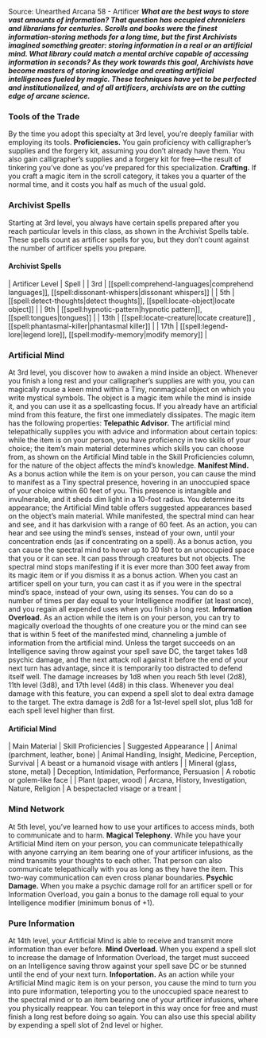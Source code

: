 Source: Unearthed Arcana 58 - Artificer
***What are the best ways to store vast amounts of information? That question has occupied chroniclers and librarians for centuries. Scrolls and books were the finest information-storing methods for a long time, but the first Archivists imagined something greater: storing information in a real or an artificial mind. What library could match a mental archive capable of accessing information in seconds? As they work towards this goal, Archivists have become masters of storing knowledge and creating artificial intelligences fueled by magic. These techniques have yet to be perfected and institutionalized, and of all artificers, archivists are on the cutting edge of arcane science.***
### Tools of the Trade
By the time you adopt this specialty at 3rd level, you’re deeply familiar with employing its tools.
**Proficiencies.** You gain proficiency with calligrapher’s supplies and the forgery kit, assuming you don’t already have them. You also gain calligrapher’s supplies and a forgery kit for free—the result of tinkering you’ve done as you’ve prepared for this specialization.
**Crafting.** If you craft a magic item in the scroll category, it takes you a quarter of the normal time, and it costs you half as much of the usual gold.
### Archivist Spells
Starting at 3rd level, you always have certain spells prepared after you reach particular levels in this class, as shown in the Archivist Spells table. These spells count as artificer spells for you, but they don’t count against the number of artificer spells you prepare.
#### Archivist Spells
| Artificer Level | Spell |
| 3rd | [[spell:comprehend-languages|comprehend languages]], [[spell:dissonant-whispers|dissonant whispers]] |
| 5th | [[spell:detect-thoughts|detect thoughts]], [[spell:locate-object|locate object]] |
| 9th | [[spell:hypnotic-pattern|hypnotic pattern]], [[spell:tongues|tongues]] |
| 13th | [[spell:locate-creature|locate creature]] ,[[spell:phantasmal-killer|phantasmal killer]] |
| 17th | [[spell:legend-lore|legend lore]], [[spell:modify-memory|modify memory]] |
### Artificial Mind
At 3rd level, you discover how to awaken a mind inside an object. Whenever you finish a long rest and your calligrapher’s supplies are with you, you can magically rouse a keen mind within a Tiny, nonmagical object on which you write mystical symbols. The object is a magic item while the mind is inside it, and you can use it as a spellcasting focus. If you already have an artificial mind from this feature, the first one immediately dissipates.
The magic item has the following properties:
**Telepathic Advisor.** The artificial mind telepathically supplies you with advice and information about certain topics: while the item is on your person, you have proficiency in two skills of your choice; the item’s main material determines which skills you can choose from, as shown on the Artificial Mind table in the Skill Proficiencies column, for the nature of the object affects the mind’s knowledge.
**Manifest Mind.** As a bonus action while the item is on your person, you can cause the mind to manifest as a Tiny spectral presence, hovering in an unoccupied space of your choice within 60 feet of you. This presence is intangible and invulnerable, and it sheds dim light in a 10-foot radius. You determine its appearance; the Artificial Mind table offers suggested appearances based on the object’s main material. While manifested, the spectral mind can hear and see, and it has darkvision with a range of 60 feet. As an action, you can hear and see using the mind’s senses, instead of your own, until your concentration ends (as if concentrating on a spell).
As a bonus action, you can cause the spectral mind to hover up to 30 feet to an unoccupied space that you or it can see. It can pass through creatures but not objects. The spectral mind stops manifesting if it is ever more than 300 feet away from its magic item or if you dismiss it as a bonus action.
When you cast an artificer spell on your turn, you can cast it as if you were in the spectral mind’s space, instead of your own, using its senses. You can do so a number of times per day equal to your Intelligence modifier (at least once), and you regain all expended uses when you finish a long rest.
**Information Overload.** As an action while the item is on your person, you can try to magically overload the thoughts of one creature you or the mind can see that is within 5 feet of the manifested mind, channeling a jumble of information from the artificial mind. Unless the target succeeds on an Intelligence saving throw against your spell save DC, the target takes 1d8 psychic damage, and the next attack roll against it before the end of your next turn has advantage, since it is temporarily too distracted to defend itself well. The damage increases by 1d8 when you reach 5th level (2d8), 11th level (3d8), and 17th level (4d8) in this class. Whenever you deal damage with this feature, you can expend a spell slot to deal extra damage to the target. The extra damage is 2d8 for a 1st-level spell slot, plus 1d8 for each spell level higher than first.
#### Artificial Mind
| Main Material | Skill Proficiencies | Suggested Appearance |
| Animal (parchment, leather, bone) | Animal Handling, Insight, Medicine, Perception, Survival | A beast or a humanoid visage with antlers |
| Mineral (glass, stone, metal) | Deception, Intimidation, Performance, Persuasion | A robotic or golem-like face |
| Plant (paper, wood) | Arcana, History, Investigation, Nature, Religion | A bespectacled visage or a treant |
### Mind Network
At 5th level, you’ve learned how to use your artifices to access minds, both to communicate and to harm.
**Magical Telephony.** While you have your Artificial Mind item on your person, you can communicate telepathically with anyone carrying an item bearing one of your artificer infusions, as the mind transmits your thoughts to each other. That person can also communicate telepathically with you as long as they have the item. This two-way communication can even cross planar boundaries.
**Psychic Damage.** When you make a psychic damage roll for an artificer spell or for Information Overload, you gain a bonus to the damage roll equal to your Intelligence modifier (minimum bonus of +1).
### Pure Information
At 14th level, your Artificial Mind is able to receive and transmit more information than ever before.
**Mind Overload.** When you expend a spell slot to increase the damage of Information Overload, the target must succeed on an Intelligence saving throw against your spell save DC or be stunned until the end of your next turn.
**Infoportation.** As an action while your Artificial Mind magic item is on your person, you cause the mind to turn you into pure information, teleporting you to the unoccupied space nearest to the spectral mind or to an item bearing one of your artificer infusions, where you physically reappear.
You can teleport in this way once for free and must finish a long rest before doing so again. You can also use this special ability by expending a spell slot of 2nd level or higher.
